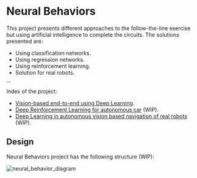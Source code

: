 # Neural Behaviors

This project presents different approaches to the follow-the-line exercise but using artificial intelligence to complete the circuits. The solutions presented are:
- Using classification networks.
- Using regression networks.
- Using reinforcement learning.
- Solution for real robots.

<img src="https://jderobot.github.io/assets/images/projects/neural_behavior/autonomous.jpeg" alt="config" style="zoom:20%;" />

Index of the project:

- [Vision-based end-to-end using Deep Learning](https://github.com/JdeRobot/NeuralBehaviors/tree/master/vision-based-end2end-learning).
- [Deep Reinforcement Learning for autonomous car](https://github.com/RoboticsLabURJC/2019-tfm-ignacio-arranz) (WIP).
- [Deep Learning in autonomous vision based navigation of real robots](https://github.com/RoboticsLabURJC/2017-tfm-francisco-perez) (WIP).

## Design

Neural Behaviors project has the following structure (WIP):

![neural_behavior_diagram](/home/nachoaz/igarag/jderobot/neural_behaviors/docs/assets/images/neural_behavior_diagram.png)